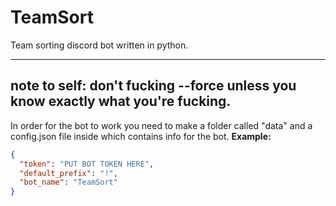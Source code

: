 # TeamSort
Team sorting discord bot written in python.

---
note to self: don't fucking --force unless you know exactly what you're fucking.
---

In order for the bot to work you need to make a folder called "data" and a config.json file inside which contains info for the bot. **Example:**
```json
{
  "token": "PUT BOT TOKEN HERE",
  "default_prefix": "!",
  "bot_name": "TeamSort"
}
```
